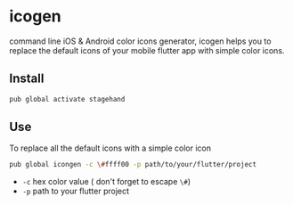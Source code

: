 # icogen

command line iOS & Android color icons generator, icogen helps you to replace the default icons of your mobile flutter app with simple color icons.

## Install

```bash
pub global activate stagehand
```

## Use 

To replace all the default icons with a simple color icon

```sh
pub global icongen -c \#ffff00 -p path/to/your/flutter/project
```

- `-c` hex color value ( don't forget to escape `\#`)
- `-p` path to your flutter project

